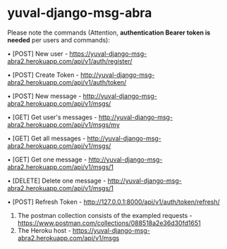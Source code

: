 # yuval-django-msg-abra

Please note the commands (Attention, **authentication Bearer token is needed** per users and commands):

•	[POST] New user - https://yuval-django-msg-abra2.herokuapp.com/api/v1/auth/register/

•	[POST] Create Token - http://yuval-django-msg-abra2.herokuapp.com/api/v1/auth/token/

•	[POST] New message - http://yuval-django-msg-abra2.herokuapp.com/api/v1/msgs/

•	[GET] Get user's messages - http://yuval-django-msg-abra2.herokuapp.com/api/v1/msgs/my

•	[GET] Get all messages - http://yuval-django-msg-abra2.herokuapp.com/api/v1/msgs/

•	[GET] Get one message - http://yuval-django-msg-abra2.herokuapp.com/api/v1/msgs/1

•	[DELETE] Delete one message - http://yuval-django-msg-abra2.herokuapp.com/api/v1/msgs/1

•	[POST] Refresh Token - http://127.0.0.1:8000/api/v1/auth/token/refresh/


1.	The postman collection consists of the exampled requests - https://www.postman.com/collections/088518a2e36d30fd1651
2.	The Heroku host - https://yuval-django-msg-abra2.herokuapp.com/api/v1/msgs

